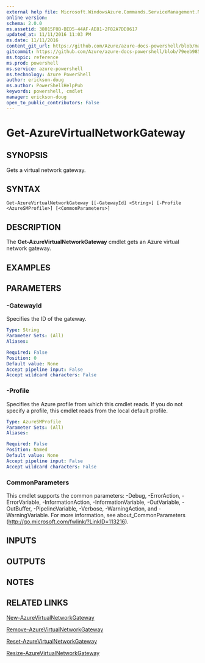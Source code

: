 ```yaml
---
external help file: Microsoft.WindowsAzure.Commands.ServiceManagement.Network.dll-Help.xml
online version: 
schema: 2.0.0
ms.assetid: 38015F0B-BED5-44AF-AE81-2F82A7DE0617
updated_at: 11/11/2016 11:03 PM
ms.date: 11/11/2016
content_git_url: https://github.com/Azure/azure-docs-powershell/blob/master/azureps-cmdlets-docs/ServiceManagement/Azure.Networking/v2.1.0/Get-AzureVirtualNetworkGateway.md
gitcommit: https://github.com/Azure/azure-docs-powershell/blob/79eeb985ea480979357fb4695832a0c3d29a48bf/azureps-cmdlets-docs/ServiceManagement/Azure.Networking/v2.1.0/Get-AzureVirtualNetworkGateway.md
ms.topic: reference
ms.prod: powershell
ms.service: azure-powershell
ms.technology: Azure PowerShell
author: erickson-doug
ms.author: PowerShellHelpPub
keywords: powershell, cmdlet
manager: erickson-doug
open_to_public_contributors: False
---
```


# Get-AzureVirtualNetworkGateway

## SYNOPSIS
Gets a virtual network gateway.

## SYNTAX

```
Get-AzureVirtualNetworkGateway [[-GatewayId] <String>] [-Profile <AzureSMProfile>] [<CommonParameters>]
```

## DESCRIPTION
The **Get-AzureVirtualNetworkGateway** cmdlet gets an Azure virtual network gateway.

## EXAMPLES



## PARAMETERS

### -GatewayId
Specifies the ID of the gateway.

```yaml
Type: String
Parameter Sets: (All)
Aliases:

Required: False
Position: 0
Default value: None
Accept pipeline input: False
Accept wildcard characters: False
```

### -Profile
Specifies the Azure profile from which this cmdlet reads.
If you do not specify a profile, this cmdlet reads from the local default profile.

```yaml
Type: AzureSMProfile
Parameter Sets: (All)
Aliases:

Required: False
Position: Named
Default value: None
Accept pipeline input: False
Accept wildcard characters: False
```

### CommonParameters
This cmdlet supports the common parameters: -Debug, -ErrorAction, -ErrorVariable, -InformationAction, -InformationVariable, -OutVariable, -OutBuffer, -PipelineVariable, -Verbose, -WarningAction, and -WarningVariable. For more information, see about_CommonParameters (http://go.microsoft.com/fwlink/?LinkID=113216).

## INPUTS

## OUTPUTS

## NOTES

## RELATED LINKS

[New-AzureVirtualNetworkGateway](xref:ServiceManagement/Azure.Networking/v2.1.0/New-AzureVirtualNetworkGateway.md)

[Remove-AzureVirtualNetworkGateway](xref:ServiceManagement/Azure.Networking/v2.1.0/Remove-AzureVirtualNetworkGateway.md)

[Reset-AzureVirtualNetworkGateway](xref:ServiceManagement/Azure.Networking/v2.1.0/Reset-AzureVirtualNetworkGateway.md)

[Resize-AzureVirtualNetworkGateway](xref:ServiceManagement/Azure.Networking/v2.1.0/Resize-AzureVirtualNetworkGateway.md)
